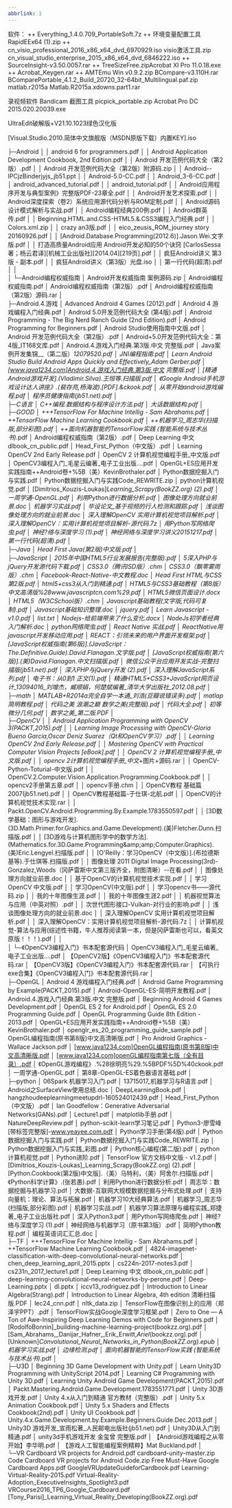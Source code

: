 ```yaml
---
abbrlink: 1
---
```

软件：
++ Everything_1.4.0.709_PortableSoft.7z
++ 环境变量配置工具RapidEEx64 (1).zip
++ cn_visio_professional_2016_x86_x64_dvd_6970929.iso
visio激活工具.zip
cn_visual_studio_enterprise_2015_x86_x64_dvd_6846222.iso
++ SourceInsight-v3.50.0057.rar
++ TreeSizeFree.zipAcrobat XI Pro 11.0.18.exe
++ Acrobat_Keygen.rar
++ AMTEmu Win v0.9.2.zip
BCompare-v3.110H.rar
BComparePortable_4.1.2_Build_20720_32-64bit_Multilingual.paf.zip
matlab.r2015a
Matlab.R2015a.xdowns.part1.rar

录视频软件 Bandicam
截图工具 picpick_portable.zip
Acrobat Pro DC 2015.020.20039.exe

UltraEdit破解版+V21.10.1023绿色汉化版

[Visual.Studio.2010.简体中文旗舰版（MSDN原版下载）内置KEY].iso


├─Android
│  │  android 6 for programmers.pdf
│  │  Android Application Development Cookbook, 2nd Edition.pdf
│  │  Android 开发范例代码大全（第2版）.pdf
│  │  Android 开发范例代码大全（第2版）附源码.zip
│  │  Android--IPCjzBinderjyjs_jb51.ppt
│  │  Android-5.0-CC.pdf
│  │  Android_3-6-CC.pdf
│  │  android_advanced_tutorial.pdf
│  │  android_tutorial.pdf
│  │  Android应用程序开发与典型案例》完整版PDF-23章全.pdf
│  │  Android开发艺术探索.pdf
│  │  Android深度探索（卷2）系统应用源代码分析与ROM定制.pdf
│  │  Android源码设计模式解析与实战.pdf
│  │  Android编程经典200例.pdf
│  │  Android群英传.pdf
│  │  Beginning.HTML.and.CSS-HTML5.&.CSS3编程入门经典.pdf
│  │  Colors.xml.zip
│  │  crazy an3版.pdf
│  │  eico_zeusis_ROM_journey story 20160926.pdf
│  │  [Android.Database.Programming(2012.6)].Jason.Wei.文字版.pdf
│  │  打造高质量Android应用  Android开发必知的50个诀窍 [CarlosSessa著；杨云君译][机械工业出版社][2014.04][219页].pdf
│  │  疯狂Android讲义 第3版 - 副本.pdf
│  │  疯狂Android讲义（第3版）光盘.iso
│  │  第一行代码(超清).pdf
│  │  
│  └─Android编程权威指南
│          Android开发权威指南 案例源码.zip
│          Android编程权威指南.pdf
│          Android编程权威指南（第2版）.pdf
│          Android编程权威指南（第2版）源码.rar
│          
├─Android.4.游戏
│      Advanced Android 4 Games (2012).pdf
│      Android 4 游戏编程入门经典.pdf
│      Android 5.0开发范例代码大全 (第4版).pdf
│      Android Programming - The Big Nerd Ranch Guide (2nd Edition).pdf
│      Android Programming for Beginners.pdf
│      Android Studio使用指南中文版.pdf
│      Android 开发范例代码大全（第2版）.pdf
│      Android+5.0开发范例代码大全：第4版_IT168文库.pdf
│      Android.4.游戏入门经典.第3版.中文 完整版.pdf
│      Java案例开发集锦__（第二版）_12079520.pdf
│      JNI编程指南.pdf
│      Learn Android Studio Build Android Apps Quickly and Effectively_Adam Gerber.pdf
│      [www.java1234.com]Android.4.游戏入门经典.第3版.中文 完整版.pdf
│      [精通Android游戏开发].(Vladimir.Silva).王恒等.扫描版.pdf
│      《Google Android手机游戏设计达人讲座》.(裴存亮,杨海波).[PDF].&ckook.pdf
│      从零开始android游戏编程.pdf
│      程序员健康指南(jb51.net).pdf
│      
├─C语言
│      C++编程.数据结构与程序设计方法.pdf
│      大话数据结构.pdf
│      
├─GOOD
│      +++TensorFlow For Machine Intellig - Sam Abrahams.pdf
│      ++TensorFlow Machine Learning Cookbook.pdf
│      ++机器学习_周志华(扫描版,部分彩图).pdf
│      ++面向机器智能的TensorFlow实践 (智能系统与技术丛书)_.pdf
│      Android编程权威指南（第2版）.pdf
│      Deep Learning 中文 dlbook_cn_public.pdf
│      Head_First_Python（中文版）.pdf
│      Learning OpenCV 2nd Early Release.pdf
│      OpenCV 2 计算机视觉编程手册_中文版.pdf
│      OpenCV3编程入门_毛星云编著_电子工业出版....pdf
│      OpenGL+ES应用开发实践指南++Android卷+%5B（美）KevinBrothaler.pdf
│      Python数据挖掘入门与实践.pdf
│      Python数据挖掘入门与实践Code_REWRITE.zip
│      python计算机视觉.pdf
│      [Dimitrios_Kouzis-Loukas]_Learning_Scrapy(BookZZ.org) (2).pdf
│      一周学通-OpenGL.pdf
│      利用Python进行数据分析.pdf
│      图像处理方向就业前景.doc
│      机器学习实战.pdf
│      毕设论文_基于视频的行人检测和跟踪.pdf
│      浅谈图像处理方向的就业前景.doc
│      深入理解OpenCV 实用计算机视觉项目解析.pdf
│      深入理解OpenCV：实用计算机视觉项目解析-源代码.7z
│      用Python写网络爬虫.pdf
│      神经?络与深度学习 (1).pdf
│      神经网络与深度学习讲义20151217.pdf
│      第一行代码(超清).pdf
│      
├─Java
│      Head First Java(第2版)中文版.pdf
│      
├─JavaScript
│      2015年中国HTML5行业发展报告(完整版).pdf
│      5深入PHP与jQuery开发源代码下载.pdf
│      CSS3.0（腾讯ISD版）.chm
│      CSS3.0（飘零雾雨版）.chm
│      Facebook-React-Native-中文教程.doc
│      Head First HTML与CSS 第2版.pdf
│      html5+css3从入门到精通.pdf
│      HTML5与CSS3基础教程（第8版）中文高清版%28www.javascriptcn.com%29.pdf
│      HTML5微信页面设计.docx
│      HTML5（W3CSchool版）.chm
│      Javascript基础教程(文字版,代码可复制).pdf
│      Javascript基础知识整理.doc
│      jquery.pdf
│      Learn Javascript - v1.0.pdf
│      list.txt
│      Nodejs-给前端带来了什么变化.docx
│      NodeJs初学者经典入门解析.doc
│      python网络爬虫.pdf
│      React Native 实战.pdf
│      ReactNative用javascript开发移动应用.pdf
│      REACT：引领未来的用户界面开发框架.pdf
│      [JavaScript权威指南(第6版)].(JavaScript：The.Definitive.Guide).David.Flanagan.文字版.pdf
│      [JavaScript权威指南(第六版)].(美)David.Flanagan.中文扫描版.pdf
│      微信公众平台应用开发实战-完整扫描版(jb51.net).pdf
│      深入PHP与jQuery开发 (2).pdf
│      深入理解JavaScript系列.pdf
│      电子书：从0到1 正文(1).pdf
│      精通HTML5+CSS3+JavaScript网页设计_13094016_刘增杰，臧顺娟，何楚斌编著_清华大学出版社_2012.08.pdf
│      
├─math
│      MATLAB+R2014a完全自学一本通_刘浩(豆瓣说错误多).pdf
│      matlap简明教程.pdf
│      代码之美 浪潮之巅 数学之美(完整版).pdf
│      代码大全.pdf
│      初等微分几何.pdf
│      数学之美_第二版.PDF
│      
├─OpenCV
│  │  Android Application Programming with OpenCV 3(PACKT,2015).pdf
│  │  Learning Image Processing with OpenCV-Gloria Bueno Garcia,Oscar Deniz Suarez（Qt和OpenCV学习）.pdf
│  │  Learning OpenCV 2nd Early Release.pdf
│  │  Mastering OpenCV with Practical Computer Vision Projects [eBook].pdf
│  │  OpenCV 2 计算机视觉编程手册_中文版.pdf
│  │  opencv 2计算机视觉编程手册_中文_+图片+源码.rar
│  │  OpenCV-Python-Toturial-中文版.pdf
│  │  OpenCV.2.Computer.Vision.Application.Programming.Cookbook.pdf
│  │  opencv2手册第五章.pdf
│  │  opencv手册.chm
│  │  OpenCV教程 基础篇2007(jb51.net).pdf
│  │  OpenCV教程基础篇-于仕琪-北航.pdf
│  │  OpenCV的计算机视觉技术实现.rar
│  │  Packt.OpenCV.Android.Programming.By.Example.1783550597.pdf
│  │  [3D数学基础：图形与游戏开发].(3D.Math.Primer.for.Graphics.and.Game.Development).(美)Fletcher.Dunn.扫描版.pdf
│  │  [3D游戏与计算机图形学中的数学方法].(Mathematics.for.3D.Game.Programming&amp;amp;amp;Computer.Graphics).(美)Eric.Lengyel.扫描版.pdf
│  │  [O'Reilly：学习OpenCV（中文版）].(布拉德斯基等).于仕琪等.扫描版.pdf
│  │  图像处理 2011 Digital Image Processing(3rd)-Gonzalez,Woods（冈萨雷斯中文第三版齐全，附图清晰）--在看.pdf
│  │  图像处理方向就业前景.doc
│  │  基于OpenCV的计算机视觉技术实现.pdf
│  │  学习OpenCV 中文版.pdf
│  │  学习OpenCV(中文版).pdf
│  │  学习opencv书——源代码.zip
│  │  我的十年图像生涯.pdf
│  │  我的十年图像生涯2.pdf
│  │  机器视觉算法与应用（中英对照）.pdf
│  │  次世代图形接口-Vulkan-对行业的影响.pdf
│  │  浅谈图像处理方向的就业前景.doc
│  │  深入理解OpenCV 实用计算机视觉项目解析.pdf
│  │  深入理解OpenCV：实用计算机视觉项目解析-源代码.7z
│  │  计算机视觉-算法与应用(综述性书籍，牛人推荐阅读第一本，但是冈萨雷斯也可以，看英文原版！！！).pdf
│  │  
│  └─《OpenCV3编程入门》书本配套源代码
│          OpenCV3编程入门_毛星云编著_电子工业出版....pdf
│          【OpenCV2版】《OpenCV3编程入门》书本配套源代码.rar
│          【OpenCV3版】《OpenCV3编程入门》书本配套源代码.rar
│          【可执行exe合集】《OpenCV3编程入门》书本配套源代码.rar
│          
├─OpenGL
│      Android 4 游戏编程入门经典.pdf
│      Android Game Programming by Example(PACKT,2015).pdf
│      Android-OpenGL-ES-简明开发教程.pdf
│      Android.4.游戏入门经典.第3版.中文 完整版.pdf
│      Beginning Android 4 Games Development.pdf
│      OpenGL ES 2 for Android.pdf
│      OpenGL ES 2.0 Programming Guide.pdf
│      OpenGL Programming Guide 8th Edition - 2013.pdf
│      OpenGL+ES应用开发实践指南++Android卷+%5B（美）KevinBrothaler.pdf
│      openglr_es_20_programming_guide_sample.pdf
│      OpenGL编程指南(原书第8版)中文高清晰版.pdf
│      Pro Android Graphics - Wallace Jackson.pdf
│      [www.java1234.com]OpenGL编程指南(原书第8版)中文高清晰版.pdf
│      [www.java1234.com]openGL编程指南第七版（全有目录）.pdf
│      《OpenGL游戏编程》.%28徐明亮%29.%5BPDF%5D%40ckook.pdf
│      一周学通-OpenGL.pdf
│      第8章-OpenGL-ES着色器语言基础.pdf
│      
├─python
│      06Spark 机器学习入门.pdf
│      13715017_机器学习与R语言.pdf
│      Android之SurfaceView使用总结.doc
│      DeepLearningBook.pdf
│      hangzhoudeeplearningmeetupdrl-160524012439.pdf
│      Head_First_Python（中文版）.pdf
│      Ian Goodfellow：Generative Adversarial Networks(GANs).pdf
│      Lecture1.pdf
│      matplotlib手册.pdf
│      NatureDeepReview.pdf
│      python-scikit-learn学习笔记.pdf
│      Python3-廖雪峰[带标签完整版]-www.yeayee.com.pdf
│      Python学习手册(第4版).pdf
│      Python数据挖掘入门与实践.pdf
│      Python数据挖掘入门与实践Code_REWRITE.zip
│      Python数据挖掘入门与实践_彩图.pdf
│      Python核心编程(第二版).pdf
│      python计算机视觉.pdf
│      Python进阶.pdf
│      TensorFlow 官方文档中文版 - v1.2.pdf
│      [Dimitrios_Kouzis-Loukas]_Learning_Scrapy(BookZZ.org) (2).pdf
│      [Python.Cookbook(第2版)中文版].（美）马特利，（美）阿舍尔.扫描版.pdf
│      《Python科学计算》.(张若愚).pdf
│      利用Python进行数据分析.pdf
│      周志华：数据挖掘与机器学习.pdf
│      大数据-互联网大规模数据挖掘与分布式处理.pdf
│      支持向量机：理论、算法与拓展.pdf
│      机器学习10大经典算法.pdf
│      机器学习_周志华(扫描版,部分彩图).pdf
│      机器学习实战.pdf
│      机器学习算法原理与编程实践_郑捷著_电子工业出版社.pdf
│      深入Python3.pdf
│      用Python写网络爬虫.pdf
│      神经?络与深度学习 (1).pdf
│      神经网络与机器学习（原书第3版）.pdf
│      简明Python教程.pdf
│      编程英语词汇汇总.doc
│      
├─TF
│      +++TensorFlow For Machine Intellig - Sam Abrahams.pdf
│      ++TensorFlow Machine Learning Cookbook.pdf
│      4824-imagenet-classification-with-deep-convolutional-neural-networks.pdf
│      chen_deep_learning_april_2015.pptx
│      cs224n-2017-notes3.pdf
│      cs231n_2017_lecture1.pdf
│      Deep Learning 中文 dlbook_cn_public.pdf
│      deep-learning-convolutional-neural-networks-by-perone.pdf
│      Deep-Learning.pptx
│      dl.pptx
│      iccv13_rodriguez.pdf
│      Introduction to Linear Algebra(Strang).pdf
│      Introduction to Linear Algebra, 4th edition 清晰扫描版.PDF
│      lec24_cnn.pdf
│      nltk_data.zip
│      TensorFlow在图像识别上的应用（郑泽宇PPT）.pdf
│      TensorFlow实战Google深度学习框架.pdf
│      Zero to One — A Ton of Awe-Inspiring Deep Learning Demos with Code for Beginners.pdf
│      [RodolfoBonnin]_building-machine-learning-project(bookzz.org).pdf
│      [Sam_Abrahams,_Danijar_Hafner,_Erik_Erwitt,_Ariel_(bookzz.org).pdf
│      [Unknown]_Convolutional_Neural_Networks_in_Python(BookZZ.org).epub
│      机器学习实战.pdf
│      边缘检测.pdf
│      面向机器智能的TensorFlow实践 (智能系统与技术丛书)_.pdf
│      
├─U3D
│      Beginning 3D Game Development with Unity.pdf
│      Learn Unity3D Programming with UnityScript 2014.pdf
│      Learning C# Programming with Unity 3D.pdf
│      Learning Unity Android Game Development(PACKT,2015).pdf
│      Packt.Mastering.Android.Game.Development.1783551771.pdf
│      Unity 3D游戏开发.pdf
│      Unity 4.x从入门到精通 官方教材（完整版）.pdf
│      Unity 5.x Animation Cookbook.pdf
│      Unity 5.x Shaders and Effects Cookbook(2nd).pdf
│      Unity UI Cookbook.pdf
│      Unity.4.x.Game.Development.by.Example.Beginners.Guide.Dec.2013.pdf
│      Unity3D 游戏开发_宣雨松著_人民邮电出版社(jb51.net).pdf
│      Unity3D从入门到精通.pdf
│      unity3d手机游戏开发 金玺曾 完整版.pdf
│      【Android游戏编程之从零开始】李华明.pdf
│      【游戏人工智能编程案例精粹】Mat Buckland.pdf
│      
└─VR
        Cardboard VR projects for Android.pdf
        cardboard-unity-master.zip
        Code  Cardboard VR projects for Android Code.zip
        Free Must-Have Google Cardboard Apps.pdf
        GoogleVRUpdateGuideforCardbook.pdf
        Learning-Virtual-Reality-2015.pdf
        Virtual-Reality-Adoption_ExecutiveInsights_Spotlight3.pdf
        VRCourse2016_TP6_Google_Cardboard.pdf
        [Tony_Parisi]_Learning_Virtual_Reality_Developing(BookZZ.org).pdf
        
